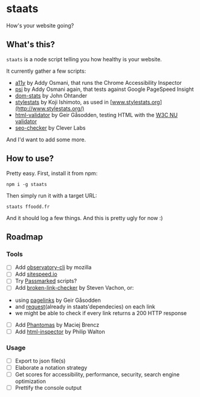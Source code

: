 # staats
How's your website going?

## What's this?

`staats` is a node script telling you how healthy is your website.

It currently gather a few scripts:

* [a11y](https://github.com/addyosmani/a11y) by Addy Osmani, that runs the Chrome Accessibility Inspector
* [psi](https://github.com/addyosmani/psi) by Addy Osmani again, that tests against Google PageSpeed Insight
* [dom-stats](https://github.com/johnotander/dom-stats) by John Ohtander
* [stylestats](https://github.com/t32k/stylestats) by Koji Ishimoto, as used in [www.stylestats.org](http://www.stylestats.org/)
* [html-validator](https://github.com/zrrrzzt/html-validator) by Geir Gåsodden, testing HTML with the [W3C NU validator](validator.w3.org/nu)
* [seo-checker](https://github.com/Clever-Labs/seo-checker) by Clever Labs

And I'd want to add some more.

## How to use?

Pretty easy. First, install it from npm:
```
npm i -g staats
```

Then simply run it with a target URL:
```
staats ffoodd.fr
```

And it should log a few things. And this is pretty ugly for now :)

## Roadmap

### Tools

* [ ] Add [observatory-cli](https://github.com/mozilla/observatory-cli) by mozilla
* [ ] Add [sitespeed.io](https://www.sitespeed.io/)
* [ ] Try [Passmarked](https://github.com/passmarked) scripts?
* [ ] Add [broken-link-checker](https://github.com/stevenvachon/broken-link-checker) by Steven Vachon, or:
 * using [pagelinks](https://github.com/zrrrzzt/pagelinks) by Geir Gåsodden
 * and [request](https://www.npmjs.com/package/request)(already in staats'dependecies) on each link
 * we might be able to check if every link returns a 200 HTTP response
* [ ] Add [Phantomas](https://github.com/macbre/phantomas) by Maciej Brencz
* [ ] Add [html-inspector](https://github.com/philipwalton/html-inspector) by Philip Walton

### Usage

* [ ] Export to json file(s)
* [ ] Elaborate a notation strategy
* [ ] Get scores for accessibility, performance, security, search engine optimization
* [ ] Prettify the console output
